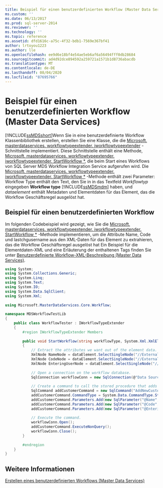 ```yaml
---
title: Beispiel für einen benutzerdefinierten Workflow (Master Data Services) | Microsoft-Dokumentation
ms.custom: ''
ms.date: 06/13/2017
ms.prod: sql-server-2014
ms.reviewer: ''
ms.technology: ''
ms.topic: reference
ms.assetid: dfd1616c-a75c-4f32-bdb1-7569e367bf41
author: lrtoyou1223
ms.author: lle
ms.openlocfilehash: ee9d6e18bf4e54ae5eb6af6a56494fff0db28684
ms.sourcegitcommit: ad4d92dce894592a259721a1571b1d8736abacdb
ms.translationtype: MT
ms.contentlocale: de-DE
ms.lasthandoff: 08/04/2020
ms.locfileid: "87695766"
---
```

# <a name="custom-workflow-example-master-data-services"></a>Beispiel für einen benutzerdefinierten Workflow (Master Data Services)
  [!INCLUDE[ssMDSshort](../../includes/ssmdsshort-md.md)]Wenn Sie in eine benutzerdefinierte Workflow Klassenbibliothek erstellen, erstellen Sie eine Klasse, die die [Microsoft. masterdataservices. workflowtypeextender. iworkflowtypeextender](/previous-versions/sql/sql-server-2016/hh758785(v=sql.130)) -Schnittstelle implementiert. Diese Schnittstelle enthält eine Methode, [Microsoft. masterdataservices. workflowtypeextender. iworkflowtypeextender. StartWorkflow *](/previous-versions/sql/sql-server-2016/hh759009(v=sql.130)), die beim Start eines Workflows von SQL Server MDS Workflow Integration Service aufgerufen wird. Die [Microsoft. masterdataservices. workflowtypeextender. iworkflowtypeextender. StartWorkflow *](/previous-versions/sql/sql-server-2016/hh759009(v=sql.130)) -Methode enthält zwei Parameter: Workflow Type enthält den Text, den Sie in in das Textfeld *Workflowtyp* eingegeben **Workflow type** [!INCLUDE[ssMDSmdm](../../includes/ssmdsmdm-md.md)] haben, und *dataelement* enthält Metadaten und Elementdaten für das Element, das die Workflow Geschäftsregel ausgelöst hat.  
  
## <a name="custom-workflow-example"></a>Beispiel für einen benutzerdefinierten Workflow  
 Im folgenden Codebeispiel wird gezeigt, wie Sie die [Microsoft. masterdataservices. workflowtypeextender. iworkflowtypeextender. StartWorkflow *](/previous-versions/sql/sql-server-2016/hh759009(v=sql.130)) -Methode implementieren, um die Attribute Name, Code und lastchgusername aus den XML-Daten für das Element zu extrahieren, das die Workflow Geschäftsregel ausgelöst hat Ein Beispiel für die Elementdaten-XML und eine Erläuterung der enthaltenen Tags finden Sie unter [Benutzerdefinierte Workflow-XML-Beschreibung &#40;Master Data Services&#41;](create-a-custom-workflow-xml-description.md).  
  
```csharp  
using System;  
using System.Collections.Generic;  
using System.Linq;  
using System.Text;  
using System.IO;  
using System.Data.SqlClient;  
using System.Xml;  
  
using Microsoft.MasterDataServices.Core.Workflow;  
  
namespace MDSWorkflowTestLib  
{  
    public class WorkflowTester : IWorkflowTypeExtender  
    {  
        #region IWorkflowTypeExtender Members  
  
        public void StartWorkflow(string workflowType, System.Xml.XmlElement dataElement)  
        {  
            // Extract the attributes we want out of the element data.  
            XmlNode NameNode = dataElement.SelectSingleNode("//ExternalAction/MemberData/Name");  
            XmlNode CodeNode = dataElement.SelectSingleNode("//ExternalAction/MemberData/Code");  
            XmlNode EnteringUserNode = dataElement.SelectSingleNode("//ExternalAction/MemberData/LastChgUserName");  
  
            // Open a connection on the workflow database.  
            SqlConnection workflowConn = new SqlConnection(@"Data Source=<Server instance>; Initial Catalog=WorkflowTest; Integrated Security=True");  
  
            // Create a command to call the stored procedure that adds a new user to the workflow database.  
            SqlCommand addCustomerCommand = new SqlCommand("AddNewCustomer", workflowConn);  
            addCustomerCommand.CommandType = System.Data.CommandType.StoredProcedure;  
            addCustomerCommand.Parameters.Add(new SqlParameter("@Name", NameNode.InnerText));  
            addCustomerCommand.Parameters.Add(new SqlParameter("@Code", CodeNode.InnerText));  
            addCustomerCommand.Parameters.Add(new SqlParameter("@EnteringUser", EnteringUserNode.InnerText));  
  
            // Execute the command.  
            workflowConn.Open();  
            addCustomerCommand.ExecuteNonQuery();  
            workflowConn.Close();  
        }  
  
        #endregion  
    }  
}  
```  
  
## <a name="see-also"></a>Weitere Informationen  
 [Erstellen eines benutzerdefinierten Workflows &#40;Master Data Services&#41;](create-a-custom-workflow-master-data-services.md)  
  
  
